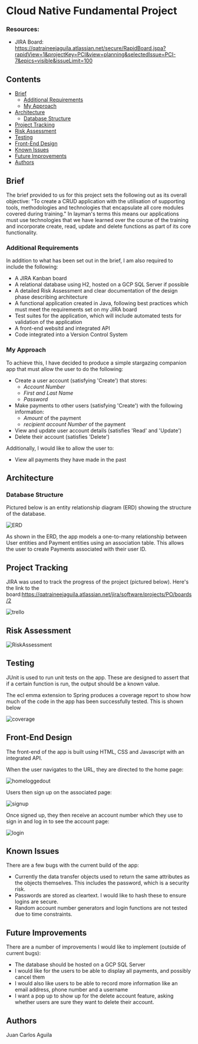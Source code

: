 # Cloud Native Fundamental Project

### Resources:
* JIRA Board: https://qatraineejaguila.atlassian.net/secure/RapidBoard.jspa?rapidView=1&projectKey=PCI&view=planning&selectedIssue=PCI-7&epics=visible&issueLimit=100

## Contents
* [Brief](#brief)
   * [Additional Requirements](#additional-requirements)
   * [My Approach](#my-approach)
* [Architecture](#architecture)
   * [Database Structure](#database-structure)
* [Project Tracking](#project-tracking)
* [Risk Assessment](#risk-assessment)
* [Testing](#testing)
* [Front-End Design](#front-end-design)
* [Known Issues](#known-issues)
* [Future Improvements](#future-improvements)
* [Authors](#authors)

## Brief
The brief provided to us for this project sets the following out as its overall objective:
"To create a CRUD application with the utilisation of supporting tools, methodologies and technologies that encapsulate all core modules covered during training."
In layman's terms this means our applications must use technologies that we have learned over the course of the training and incorporate create, read, update and delete functions as part of its core functionality. 

### Additional Requirements
In addition to what has been set out in the brief, I am also required to include the following:
* A JIRA Kanban board
* A relational database using H2, hosted on a GCP SQL Server if possible
* A detailed Risk Assessment and clear documentation of the design phase describing architecture
* A functional application created in Java, following best practices which must meet the requirements set on my JIRA board
* Test suites for the application, which will include automated tests for validation of the application
* A front-end websitd and integrated API
* Code integrated into a Version Control System

### My Approach
To achieve this, I have decided to produce a simple stargazing companion app that must allow the user to do the following:
* Create a user account (satisfying 'Create') that stores:
   * *Account Number*
   * *First and Last Name*
   * *Password*
* Make payments to other users (satisfying 'Create') with the following information:
   * *Amount* of the payment
   * *recipient account Number* of the payment 
* View and update user account details (satisfies 'Read' and 'Update')
* Delete their account (satisfies 'Delete')

Additionally, I would like to allow the user to:
* View all payments they have made in the past

## Architecture
### Database Structure
Pictured below is an entity relationship diagram (ERD) showing the structure of the database.


![ERD][erd1]



As shown in the ERD, the app models a one-to-many relationship between User entities and Payment entities using an association table. This allows the user to create Payments associated with their user ID.


## Project Tracking
JIRA was used to track the progress of the project (pictured below). 
Here's the link to the board:https://qatraineejaguila.atlassian.net/jira/software/projects/PO/boards/2

![trello][trello]


## Risk Assessment

![RiskAssessment][riskassessment]

## Testing
JUnit is used to run unit tests on the app. These are designed to assert that if a certain function is run, the output should be a known value.

The ecl emma extension to Spring produces a coverage report to show how much of the code in the app has been successfully tested. This is shown below

![coverage][coverage]

## Front-End Design
The front-end of the app is built using HTML, CSS and Javascript with an integrated API.

When the user navigates to the URL, they are directed to the home page:

![homeloggedout][homeloggedout]

Users then sign up on the associated page:

![signup][signup]

Once signed up, they then receive an account number which they use to sign in and log in to see the account page:

![login][login]


## Known Issues
There are a few bugs with the current build of the app:
* Currently the data transfer objects used to return the same attributes as the objects themselves. This includes the password, which is a security risk.
* Passwords are stored as cleartext. I would like to hash these to ensure logins are secure.
* Random account number generators and login functions are not tested due to time constraints.

## Future Improvements
There are a number of improvements I would like to implement (outside of current bugs):
* The database should be hosted on a GCP SQL Server
* I would like for the users to be able to display all payments, and possibly cancel them
* I would also like users to be able to record more information like an email address, phone number and a username
* I want a pop up to show up for the delete account feature, asking whether users are sure they want to delete their account.

## Authors
Juan Carlos Aguila

[erd1]: https://i.imgur.com/bHa7pFw.png
[riskassessment]: https://i.imgur.com/p4ZAufX.png
[coverage]: https://i.imgur.com/fvW18vg.png
[trello]: https://i.imgur.com/eNVwpFG.png
[homeloggedout]: https://i.imgur.com/Ol4O1wG.png
[signup]: https://i.imgur.com/XyGMkmg.png
[login]: https://i.imgur.com/gmBxlRT.png

